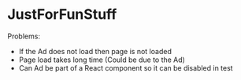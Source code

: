 # JustForFunStuff

Problems:

* If the Ad does not load then page is not loaded
* Page load takes long time (Could be due to the Ad)
* Can Ad be part of a React component so it can be disabled in test